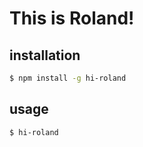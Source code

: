 # This is Roland!

## installation

```sh
$ npm install -g hi-roland
```

## usage

```sh
$ hi-roland
```

